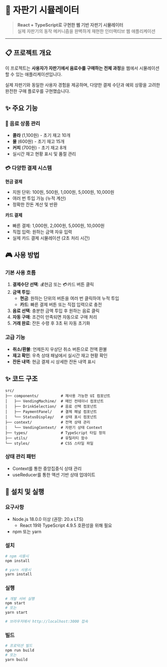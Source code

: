 # 🥤 자판기 시뮬레이터

> **React + TypeScript로 구현한 웹 기반 자판기 시뮬레이터**  
> 실제 자판기의 동작 메커니즘을 완벽하게 재현한 인터랙티브 웹 애플리케이션

---

## 📋 프로젝트 개요

이 프로젝트는 **사용자가 자판기에서 음료수를 구매하는 전체 과정**을 웹에서 시뮬레이션할 수 있는 애플리케이션입니다.

실제 자판기와 동일한 사용자 경험을 제공하며, 다양한 결제 수단과 예외 상황을 고려한 완전한 구매 플로우를 구현했습니다.

## ✨ 주요 기능

### 🍹 음료 상품 관리

- **콜라** (1,100원) - 초기 재고 10개
- **물** (600원) - 초기 재고 15개
- **커피** (700원) - 초기 재고 8개
- 실시간 재고 현황 표시 및 품절 관리

### 💳 다양한 결제 시스템

**현금 결제**

- 지원 단위: 100원, 500원, 1,000원, 5,000원, 10,000원
- 여러 번 투입 가능 (누적 계산)
- 정확한 잔돈 계산 및 반환

**카드 결제**

- 빠른 결제: 1,000원, 2,000원, 5,000원, 10,000원
- 직접 입력: 원하는 금액 자유 입력
- 실제 카드 결제 시뮬레이션 (2초 처리 시간)

## 🎮 사용 방법

### 기본 사용 흐름

1. **결제수단 선택**: 💰현금 또는 💳카드 버튼 클릭
2. **금액 투입**:
   - **현금**: 원하는 단위의 버튼을 여러 번 클릭하여 누적 투입
   - **카드**: 빠른 결제 버튼 또는 직접 입력으로 충전
3. **음료 선택**: 충분한 금액 투입 후 원하는 음료 클릭
4. **자동 구매**: 조건이 만족되면 자동으로 구매 처리
5. **거래 완료**: 잔돈 수령 후 3초 뒤 자동 초기화

### 고급 기능

- **취소/환불**: 언제든지 우상단 취소 버튼으로 전액 환불
- **재고 확인**: 우측 상태 패널에서 실시간 재고 현황 확인
- **잔돈 내역**: 현금 결제 시 상세한 잔돈 내역 표시

## ✨ 코드 구조

```
src/
├── components/          # 재사용 가능한 UI 컴포넌트
│   ├── VendingMachine/  # 메인 컨테이너 컴포넌트
│   ├── DrinkSelection/  # 음료 선택 컴포넌트
│   ├── PaymentPanel/    # 결제 패널 컴포넌트
│   └── StatusDisplay/   # 상태 표시 컴포넌트
├── context/             # 전역 상태 관리
│   └── VendingContext/  # 자판기 상태 Context
├── types/               # TypeScript 타입 정의
├── utils/               # 유틸리티 함수
└── styles/              # CSS 스타일 파일
```

### 상태 관리 패턴

- Context를 통한 중앙집중식 상태 관리
- useReducer를 통한 액션 기반 상태 업데이트

## 🚀 설치 및 실행

### 요구사항

- Node.js 18.0.0 이상 (권장: 20.x LTS)
  - React 19와 TypeScript 4.9.5 호환성을 위해 필요
- npm 또는 yarn

### 설치

```bash
# npm 사용시
npm install

# yarn 사용시
yarn install
```

### 실행

```bash
# 개발 서버 실행
npm start
# 또는
yarn start

# 브라우저에서 http://localhost:3000 접속
```

### 빌드

```bash
# 프로덕션 빌드
npm run build
# 또는
yarn build
```
